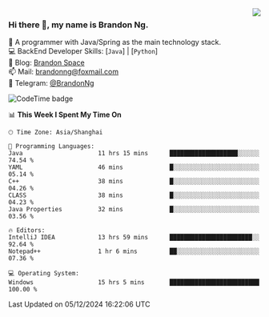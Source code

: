 <img  align="right" src="https://github-readme-stats-brandon0824.vercel.app/api/top-langs/?username=brandon0824&layout=compact">

### Hi there 👋, my name is Brandon Ng.

🌱 A programmer with Java/Spring as the main technology stack.  
💻 BackEnd Developer Skills: [`Java`] | [`Python`]  
📝 Blog: [Brandon Space](https://brandonng.tech)  
📫 Mail: brandonng@foxmail.com  
📰 Telegram: [@BrandonNg](https://t.me/BrandonNg24)  

![CodeTime badge](https://img.shields.io/endpoint?style=flat-square&url=https%3A%2F%2Fapi.codetime.dev%2Fshield%3Fid%3D128%26project%3D%26in%3D604800000)

<!--START_SECTION:waka-->
📊 **This Week I Spent My Time On** 

```text
🕑︎ Time Zone: Asia/Shanghai

💬 Programming Languages: 
Java                     11 hrs 15 mins      ███████████████████░░░░░░   74.54 % 
YAML                     46 mins             █░░░░░░░░░░░░░░░░░░░░░░░░   05.14 % 
C++                      38 mins             █░░░░░░░░░░░░░░░░░░░░░░░░   04.26 % 
CLASS                    38 mins             █░░░░░░░░░░░░░░░░░░░░░░░░   04.23 % 
Java Properties          32 mins             █░░░░░░░░░░░░░░░░░░░░░░░░   03.56 % 

🔥 Editors: 
IntelliJ IDEA            13 hrs 59 mins      ███████████████████████░░   92.64 % 
Notepad++                1 hr 6 mins         ██░░░░░░░░░░░░░░░░░░░░░░░   07.36 % 

💻 Operating System: 
Windows                  15 hrs 5 mins       █████████████████████████   100.00 % 
```


 Last Updated on 05/12/2024 16:22:06 UTC
<!--END_SECTION:waka-->
